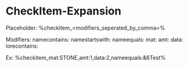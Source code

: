 # CheckItem-Expansion

Placeholder:
%checkitem_<modifiers_seperated_by_comma>%

Modifiers:
namecontains:<name>
namestartswith:<name>
nameequals:<name>
mat:<material>
amt:<amount>
data:<data>
lorecontains:<lore>

Ex: %checkitem_mat:STONE,amt:1,data:2,nameequals:&6Test%